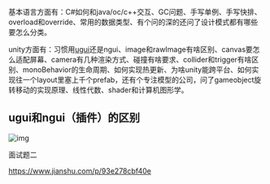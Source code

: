 基本语言方面有：C#如何和java/oc/c++交互、GC问题、手写单例、手写快排、overload和override、常用的数据类型、有个问的深的还问了设计模式都有哪些要怎么分类。

unity方面有：习惯用[ugui](https://www.zhihu.com/search?q=ugui&search_source=Entity&hybrid_search_source=Entity&hybrid_search_extra={"sourceType"%3A"answer"%2C"sourceId"%3A814738490})还是ngui、image和rawImage有啥区别、canvas要怎么适配屏幕、camera有几种渲染方式、碰撞有啥要求、collider和trigger有啥区别、monoBehavior的生命周期、如何实现热更新、为啥unity能跨平台、如何实现往一个layout里塞上千个prefab，还有个专注模型的公司，问了gameobject旋转移动的实现原理、线性代数、shader和计算机图形学。



## ugui和ngui（插件）的区别

![img](https://upload-images.jianshu.io/upload_images/4035828-aa96cf226a850983.png?imageMogr2/auto-orient/strip|imageView2/2/format/webp)



面试题二

https://www.jianshu.com/p/93e278cbf40e

